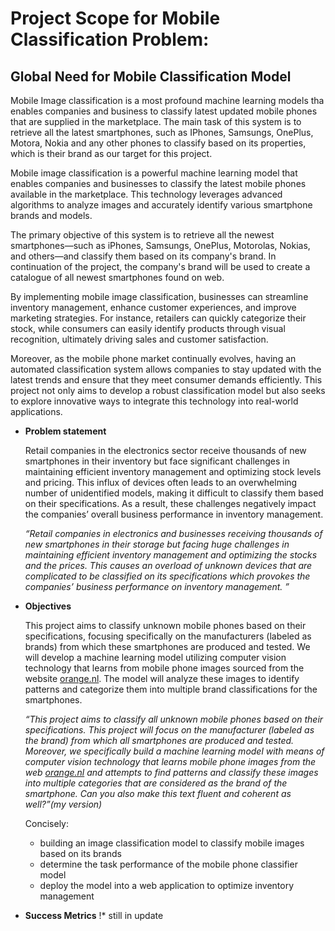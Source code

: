 # Project Scope for Mobile Classification Problem:

## Global Need for Mobile Classification Model

Mobile Image classification is a most profound machine learning models tha enables companies and business to classify latest updated mobile phones that are supplied in the marketplace. The main task of this system is to retrieve all the latest smartphones, such as IPhones, Samsungs, OnePlus, Motora, Nokia and any other phones to classify based on its properties, which is their brand as our target for this project. 

Mobile image classification is a powerful machine learning model that enables companies and businesses to classify the latest mobile phones available in the marketplace. This technology leverages advanced algorithms to analyze images and accurately identify various smartphone brands and models.

The primary objective of this system is to retrieve all the newest smartphones—such as iPhones, Samsungs, OnePlus, Motorolas, Nokias, and others—and classify them based on its company's brand. In continuation of the project, the company's brand will be used to create a catalogue of all newest smartphones found on web. 

By implementing mobile image classification, businesses can streamline inventory management, enhance customer experiences, and improve marketing strategies. For instance, retailers can quickly categorize their stock, while consumers can easily identify products through visual recognition, ultimately driving sales and customer satisfaction.

Moreover, as the mobile phone market continually evolves, having an automated classification system allows companies to stay updated with the latest trends and ensure that they meet consumer demands efficiently. This project not only aims to develop a robust classification model but also seeks to explore innovative ways to integrate this technology into real-world applications.

- **Problem statement**
    
    Retail companies in the electronics sector receive thousands of new smartphones in their inventory but face significant challenges in maintaining efficient inventory management and optimizing stock levels and pricing. This influx of devices often leads to an overwhelming number of unidentified models, making it difficult to classify them based on their specifications. As a result, these challenges negatively impact the companies’ overall business performance in inventory management.
    
    *“Retail companies in electronics and businesses receiving thousands of new smartphones in their storage but facing huge challenges in maintaining efficient inventory management and optimizing the stocks and the prices. This causes an overload of unknown devices that are complicated to be classified on its specifications which provokes the companies’ business performance on inventory management. ”*
    
- **Objectives**
    
    This project aims to classify unknown mobile phones based on their specifications, focusing specifically on the manufacturers (labeled as brands) from which these smartphones are produced and tested. We will develop a machine learning model utilizing computer vision technology that learns from mobile phone images sourced from the website [orange.nl](http://orange.nl/). The model will analyze these images to identify patterns and categorize them into multiple brand classifications for the smartphones.
    
    *“This project aims to classify all unknown mobile phones based on their specifications. This project will focus on the manufacturer (labeled as the brand) from which all smartphones are produced and tested. Moreover, we specifically build a machine learning model with means of computer vision technology that learns mobile phone images from the web [orange.nl](http://orange.nl/) and attempts to find patterns and classify these images into multiple categories that are considered as the brand of the smartphone. Can you also make this text fluent and coherent as well?”(my version)*
    
    Concisely:
    
    - building an image classification model to classify mobile images based on its brands
    - determine the task performance of the mobile phone classifier model
    - deploy the model into a web application to optimize inventory management
- **Success Metrics**
    !* still in update
